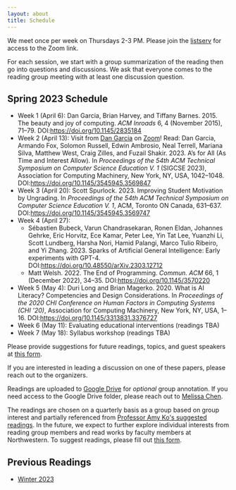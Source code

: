 ```yaml
---
layout: about
title: Schedule
---
```


We meet once per week on Thursdays 2-3 PM. Please join the [listserv](https://listserv.it.northwestern.edu/cgi-bin/wa.exe?SUBED1=CS-ED-READING-GROUP) for access to the Zoom link.

For each session, we start with a group summarization of the reading then go into questions and discussions. We ask that everyone comes to the reading group meeting with at least one discussion question.

## Spring 2023 Schedule

* Week 1 (April 6): Dan Garcia, Brian Harvey, and Tiffany Barnes. 2015. The beauty and joy of computing. _ACM Inroads_ 6, 4 (November 2015), 71–79. DOI:<https://doi.org/10.1145/2835184>
* Week 2 (April 13): Visit from [Dan Garcia](http://people.eecs.berkeley.edu/~ddgarcia/) on [Zoom](https://northwestern.zoom.us/j/94582238020?pwd=SHFhZXRWUlcrQzRoZzh4bXlOQzM0Zz09)! Read: Dan Garcia, Armando Fox, Solomon Russell, Edwin Ambrosio, Neal Terrell, Mariana Silva, Matthew West, Craig Zilles, and Fuzail Shakir. 2023. A’s for All (As Time and Interest Allow). In _Proceedings of the 54th ACM Technical Symposium on Computer Science Education V. 1_ (SIGCSE 2023), Association for Computing Machinery, New York, NY, USA, 1042–1048. DOI:<https://doi.org/10.1145/3545945.3569847>
* Week 3 (April 20): Scott Spurlock. 2023. Improving Student Motivation by Ungrading. In _Proceedings of the 54th ACM Technical Symposium on Computer Science Education V. 1_, ACM, Toronto ON Canada, 631–637. DOI:<https://doi.org/10.1145/3545945.3569747>
* Week 4 (April 27): 
    * Sébastien Bubeck, Varun Chandrasekaran, Ronen Eldan, Johannes Gehrke, Eric Horvitz, Ece Kamar, Peter Lee, Yin Tat Lee, Yuanzhi Li, Scott Lundberg, Harsha Nori, Hamid Palangi, Marco Tulio Ribeiro, and Yi Zhang. 2023. Sparks of Artificial General Intelligence: Early experiments with GPT-4. DOI:<https://doi.org/10.48550/arXiv.2303.12712>
    * Matt Welsh. 2022. The End of Programming. _Commun. ACM_ 66, 1 (December 2022), 34–35. DOI:<https://doi.org/10.1145/3570220>
* Week 5 (May 4): Duri Long and Brian Magerko. 2020. What is AI Literacy? Competencies and Design Considerations. In _Proceedings of the 2020 CHI Conference on Human Factors in Computing Systems (CHI ’20)_, Association for Computing Machinery, New York, NY, USA, 1–16. DOI:<https://doi.org/10.1145/3313831.3376727>
* Week 6 (May 11): Evaluating educational interventions (readings TBA)
* Week 7 (May 18): Syllabus workshop (readings TBA)

Please provide suggestions for future readings, topics, and guest speakers at [this form](https://forms.gle/iWcavjPhYqhLDZPXA).

If you are interested in leading a discussion on one of these papers, please reach out to the organizers.

Readings are uploaded to [Google Drive](https://drive.google.com/drive/folders/1SzxuHyuQLmpPPN0zQp42YKq38Y4wD_Ce?usp=share_link) for _optional_ group annotation. If you need access to the Google Drive folder, please reach out to [Melissa Chen](mailto:melissac@u.northwestern.edu).

The readings are chosen on a quarterly basis as a group based on group interest and partially referenced from [Professor Amy Ko's suggested readings](https://faculty.washington.edu/ajko/cer/#being-impactful). In the future, we expect to further explore individual interests from reading group members and read works by faculty members at Northwestern. To suggest readings, please fill out [this form](https://forms.gle/iWcavjPhYqhLDZPXA).

## Previous Readings

* [Winter 2023](winter23)
